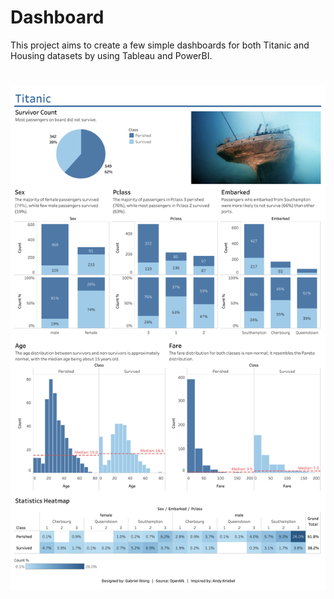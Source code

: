 # Dashboard

This project aims to create a few simple dashboards for both Titanic and Housing datasets by using Tableau and PowerBI.

# ![titanic](Tableau/Titanic_dash.png)

